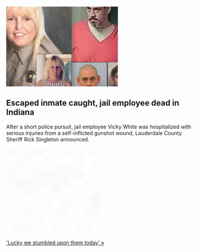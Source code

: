 
![Escaped inmate caught, jail employee dead in Indiana](./20220510055846.png)
## Escaped inmate caught, jail employee dead in Indiana

After a short police pursuit, jail employee Vicky White was hospitalized with serious injuries from a self-inflicted gunshot wound, Lauderdale County Sheriff Rick Singleton announced.

![pic](../square_bg.png)

['Lucky we stumbled upon them today' »](https://www.yahoo.com/gma/charges-filed-against-missing-jail-194100993.html)
